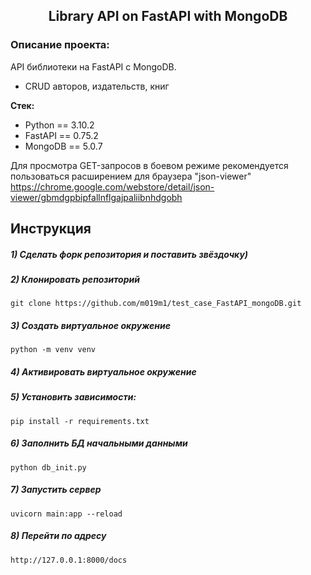 <h2 align="center">Library API on FastAPI with MongoDB</h2>


### Описание проекта:
API библиотеки на FastAPI с MongoDB.
- CRUD авторов, издательств, книг

**Стек:**
- Python == 3.10.2
- FastAPI == 0.75.2
- MongoDB == 5.0.7

Для просмотра GET-запросов в боевом режиме рекомендуется пользоваться расширением для браузера "json-viewer"
https://chrome.google.com/webstore/detail/json-viewer/gbmdgpbipfallnflgajpaliibnhdgobh

## Инструкция

##### 1) Сделать форк репозитория и поставить звёздочку)

##### 2) Клонировать репозиторий

    git clone https://github.com/m019m1/test_case_FastAPI_mongoDB.git

##### 3) Создать виртуальное окружение

    python -m venv venv
    
##### 4) Активировать виртуальное окружение

##### 5) Установить зависимости:

    pip install -r requirements.txt

##### 6) Заполнить БД начальными данными

    python db_init.py
        
##### 7) Запустить сервер

    uvicorn main:app --reload
    
##### 8) Перейти по адресу

    http://127.0.0.1:8000/docs
    